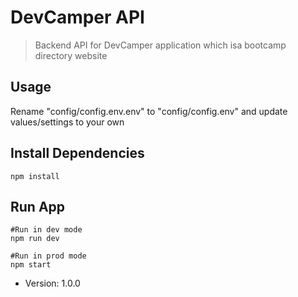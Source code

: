 # DevCamper API

> Backend API for DevCamper application which isa bootcamp directory website

## Usage

Rename "config/config.env.env" to "config/config.env" and update values/settings to your own

## Install Dependencies

```
npm install
```

## Run App

```
#Run in dev mode
npm run dev

#Run in prod mode
npm start
```

- Version: 1.0.0
